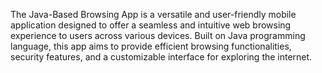 The Java-Based Browsing App is a versatile and user-friendly mobile application designed to offer a seamless and intuitive web browsing experience to users across various devices. 
Built on Java programming language, this app aims to provide efficient browsing functionalities, security features, and a customizable interface for exploring the internet.
